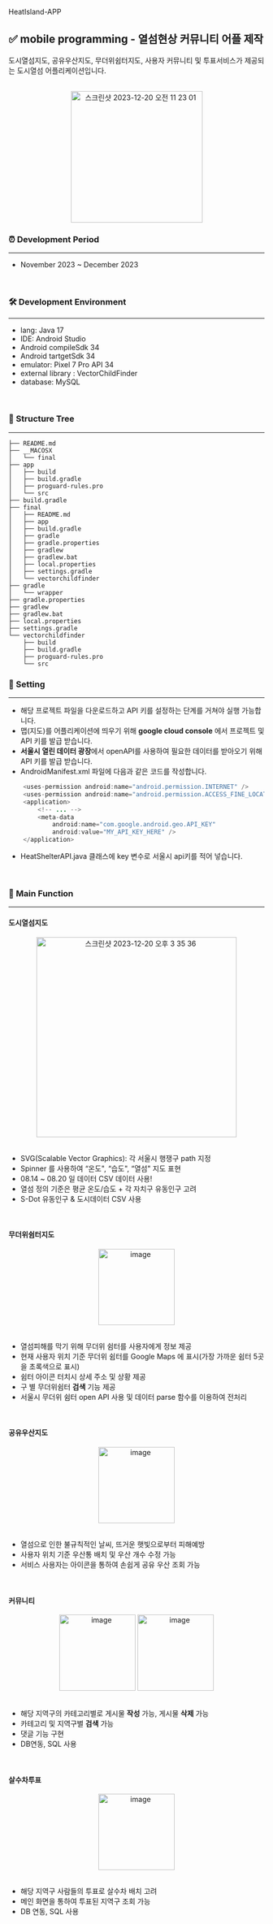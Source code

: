 HeatIsland-APP

## ✅ mobile programming - 열섬현상 커뮤니티 어플 제작
도시열섬지도, 공유우산지도, 무더위쉼터지도, 사용자 커뮤니티 및 투표서비스가 제공되는 도시열섬 어플리케이션입니다.
<br><br>
<div align="center">
<img width="259" alt="스크린샷 2023-12-20 오전 11 23 01" src="https://github.com/ffe4el/HeatIsland-APP/assets/93892724/ba8e12d9-2b7c-4fa5-a43d-f2f2c9a12716"></div>

### ⏰ Development Period
---
- November 2023 ~ December 2023
<br>

### 🛠️ Development Environment
---
- lang: Java 17
- IDE: Android Studio
- Android compileSdk 34
- Android tartgetSdk 34
- emulator: Pixel 7 Pro API 34
- external library : VectorChildFinder
- database: MySQL
<br>

### 🌳 Structure Tree
---
```
├── README.md
├── __MACOSX
│   └── final
├── app
│   ├── build
│   ├── build.gradle
│   ├── proguard-rules.pro
│   └── src
├── build.gradle
├── final
│   ├── README.md
│   ├── app
│   ├── build.gradle
│   ├── gradle
│   ├── gradle.properties
│   ├── gradlew
│   ├── gradlew.bat
│   ├── local.properties
│   ├── settings.gradle
│   └── vectorchildfinder
├── gradle
│   └── wrapper
├── gradle.properties
├── gradlew
├── gradlew.bat
├── local.properties
├── settings.gradle
└── vectorchildfinder
    ├── build
    ├── build.gradle
    ├── proguard-rules.pro
    └── src
```

### 🧭 Setting
---
- 해당 프로젝트 파일을 다운로드하고 API 키를 설정하는 단계를 거쳐야 실행 가능합니다.
- 맵(지도)를 어플리케이션에 띄우기 위해 **google cloud console** 에서 프로젝트 및 API 키를 발급 받습니다.
- **서울시 열린 데이터 광장**에서 openAPI를 사용하여 필요한 데이터를 받아오기 위해 API 키를 발급 받습니다. 
- AndroidManifest.xml 파일에 다음과 같은 코드를 작성합니다.
```java
    <uses-permission android:name="android.permission.INTERNET" />
    <uses-permission android:name="android.permission.ACCESS_FINE_LOCATION" />
    <application>
        <!-- ... -->
        <meta-data
            android:name="com.google.android.geo.API_KEY"
            android:value="MY_API_KEY_HERE" />
    </application> 
```
- HeatShelterAPI.java 클래스에 key 변수로 서울시 api키를 적어 넣습니다.
<br>

### 📌 Main Function
---
#### 도시열섬지도
<div align="center">
<img width="394" alt="스크린샷 2023-12-20 오후 3 35 36" src="https://github.com/ffe4el/HeatIsland-APP/assets/93892724/78f64844-b3d6-4fdc-bf64-91cd692a0861"></div>
<br>

- SVG(Scalable Vector Graphics): 각 서울시 행쟁구 path 지정
- Spinner 를 사용하여 “온도", “습도", “열섬" 지도 표현
- 08.14 ~ 08.20 일 데이터 CSV  데이터 사용!
- 열섬 정의 기준은 평균 온도/습도 + 각 자치구 유동인구 고려
- S-Dot  유동인구 & 도시데이터 CSV 사용 
<br>

#### 무더위쉼터지도
<div align="center"><img width="150" alt="image" src="https://github.com/ffe4el/HeatIsland-APP/assets/93892724/4555303d-99dd-4d3c-826b-992b5a22b46f"></div>
<br>

- 열섬피해를 막기 위해 무더위 쉼터를 사용자에게 정보 제공
- 현재 사용자 위치 기준 무더위 쉼터를 Google Maps 에 표시(가장 가까운 쉼터 5곳을 초록색으로 표시)
- 쉼터 아이콘 터치시 상세 주소 및 상황 제공
- 구 별 무더위쉼터 **검색** 기능 제공
- 서울시 무더위 쉼터 open API 사용 및 데이터 parse 함수를 이용하여 전처리
<br>

#### 공유우산지도
<div align="center"><img width="150" alt="image" src="https://github.com/ffe4el/HeatIsland-APP/assets/93892724/bd1a982b-ebf2-4cd7-82a5-c30382257702"></div>
<br>

- 열섬으로 인한 불규칙적인 날씨, 뜨거운 햇빛으로부터 피해예방
- 사용자 위치 기준 우산통 배치 및 우산 개수 수정 가능
- 서비스 사용자는 아이콘을 통하여 손쉽게 공유 우산 조회 가능
<br>

#### 커뮤니티
<div align="center"><img width="150" alt="image" src="https://github.com/ffe4el/HeatIsland-APP/assets/93892724/b60fc066-80eb-457f-8cea-856827bf2e02">
<img width="150" alt="image" src="https://github.com/ffe4el/HeatIsland-APP/assets/93892724/8c24545e-9778-4d57-b77b-30ce439b641a"></div>
<br>

- 해당 지역구의 카테고리별로 게시물 **작성** 가능, 게시물 **삭제** 가능
- 카테고리 및 지역구별 **검색** 가능
- 댓글 기능 구현
- DB연동, SQL 사용
<br>

#### 살수차투표
<div align="center"><img width="150" alt="image" src="https://github.com/ffe4el/HeatIsland-APP/assets/93892724/f80818e9-a0ce-4257-a584-f442cf8e7172"></div>
<br>

- 해당 지역구 사람들의 투표로 살수차 배치 고려
- 메인 화면을 통하여 투표된 지역구 조회 가능
- DB 연동, SQL 사용





